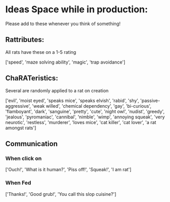 # Ideas Space while in production:

Please add to these whenever you think of something!

## Rattributes:

All rats have these on a 1-5 rating

['speed', 'maze solving ability', 'magic', 'trap avoidance']

## ChaRATeristics:

Several are randomly applied to a rat on creation

['evil', 'moist eyed', 'speaks mice', 'speaks elvish', 'rabid', 'shy', 'passive-aggressive', 'weak willed', 'chemical dependency', 'gay', 'bi-curious', 'flamboyant', 'dark', 'sanguine', 'pretty', 'cute', 'night owl', 'nudist', 'greedy', 'jealous', 'pyromaniac', 'cannibal', 'nimble', 'wimp', 'annoying squeak', 'very neurotic', 'restless', 'murderer', 'loves mice', 'cat killer', 'cat lover', 'a rat amongst rats']

## Communication

### When click on

['Ouch!', 'What is it human?', 'Piss off!', 'Squeak!', 'I am rat']

### When Fed

['Thanks!', 'Good grub!', 'You call this slop cuisine?']



